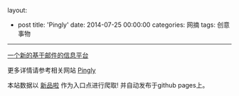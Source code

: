 layout: 
  - post 
title: 'Pingly' 
date: 2014-07-25 00:00:00 
categories: 网摘 
tags: 创意事物 
---

<a href="http://xinpinla.com/product/232" title="查看产品详情">
								一个新的基于邮件的信息平台							</a>  

更多详情请参考相关网站 [Pingly](http://pingly.me/)  

本站数据以 [新品啦](http://xinpinla.com/) 作为入口点进行爬取! 并自动发布于github pages上。  
